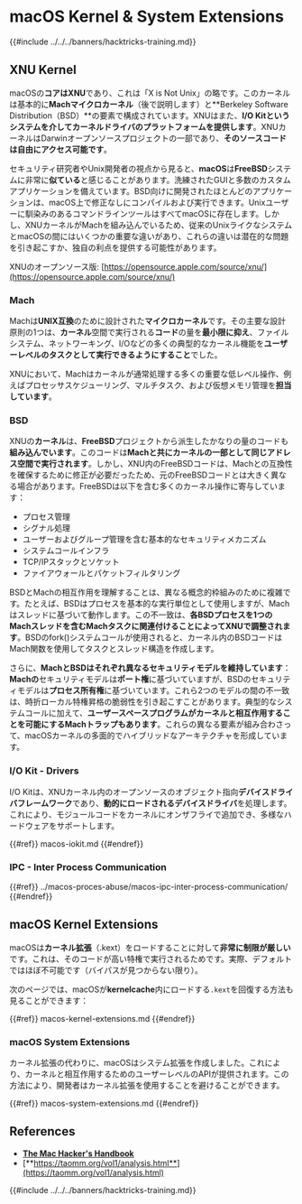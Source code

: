 # macOS Kernel & System Extensions

{{#include ../../../banners/hacktricks-training.md}}

## XNU Kernel

macOSの**コアはXNU**であり、これは「X is Not Unix」の略です。このカーネルは基本的に**Machマイクロカーネル**（後で説明します）と**Berkeley Software Distribution（BSD）**の要素で構成されています。XNUはまた、**I/O Kitというシステムを介してカーネルドライバのプラットフォームを提供します**。XNUカーネルはDarwinオープンソースプロジェクトの一部であり、**そのソースコードは自由にアクセス可能です**。

セキュリティ研究者やUnix開発者の視点から見ると、**macOS**は**FreeBSD**システムに非常に**似ている**と感じることがあります。洗練されたGUIと多数のカスタムアプリケーションを備えています。BSD向けに開発されたほとんどのアプリケーションは、macOS上で修正なしにコンパイルおよび実行できます。Unixユーザーに馴染みのあるコマンドラインツールはすべてmacOSに存在します。しかし、XNUカーネルがMachを組み込んでいるため、従来のUnixライクなシステムとmacOSの間にはいくつかの重要な違いがあり、これらの違いは潜在的な問題を引き起こすか、独自の利点を提供する可能性があります。

XNUのオープンソース版: [https://opensource.apple.com/source/xnu/](https://opensource.apple.com/source/xnu/)

### Mach

Machは**UNIX互換**のために設計された**マイクロカーネル**です。その主要な設計原則の1つは、**カーネル**空間で実行される**コード**の量を**最小限に抑え**、ファイルシステム、ネットワーキング、I/Oなどの多くの典型的なカーネル機能を**ユーザーレベルのタスクとして実行できるようにすること**でした。

XNUにおいて、Machはカーネルが通常処理する多くの重要な低レベル操作、例えばプロセッサスケジューリング、マルチタスク、および仮想メモリ管理を**担当しています**。

### BSD

XNUの**カーネル**は、**FreeBSD**プロジェクトから派生したかなりの量のコードも**組み込んでいます**。このコードは**Machと共にカーネルの一部として同じアドレス空間で実行されます**。しかし、XNU内のFreeBSDコードは、Machとの互換性を確保するために修正が必要だったため、元のFreeBSDコードとは大きく異なる場合があります。FreeBSDは以下を含む多くのカーネル操作に寄与しています：

- プロセス管理
- シグナル処理
- ユーザーおよびグループ管理を含む基本的なセキュリティメカニズム
- システムコールインフラ
- TCP/IPスタックとソケット
- ファイアウォールとパケットフィルタリング

BSDとMachの相互作用を理解することは、異なる概念的枠組みのために複雑です。たとえば、BSDはプロセスを基本的な実行単位として使用しますが、Machはスレッドに基づいて動作します。この不一致は、**各BSDプロセスを1つのMachスレッドを含むMachタスクに関連付けることによってXNUで調整されます**。BSDのfork()システムコールが使用されると、カーネル内のBSDコードはMach関数を使用してタスクとスレッド構造を作成します。

さらに、**MachとBSDはそれぞれ異なるセキュリティモデルを維持しています**：**Machの**セキュリティモデルは**ポート権**に基づいていますが、BSDのセキュリティモデルは**プロセス所有権**に基づいています。これら2つのモデルの間の不一致は、時折ローカル特権昇格の脆弱性を引き起こすことがあります。典型的なシステムコールに加えて、**ユーザースペースプログラムがカーネルと相互作用することを可能にするMachトラップもあります**。これらの異なる要素が組み合わさって、macOSカーネルの多面的でハイブリッドなアーキテクチャを形成しています。

### I/O Kit - Drivers

I/O Kitは、XNUカーネル内のオープンソースのオブジェクト指向**デバイスドライバフレームワーク**であり、**動的にロードされるデバイスドライバ**を処理します。これにより、モジュールコードをカーネルにオンザフライで追加でき、多様なハードウェアをサポートします。

{{#ref}}
macos-iokit.md
{{#endref}}

### IPC - Inter Process Communication

{{#ref}}
../macos-proces-abuse/macos-ipc-inter-process-communication/
{{#endref}}

## macOS Kernel Extensions

macOSは**カーネル拡張**（.kext）をロードすることに対して**非常に制限が厳しい**です。これは、そのコードが高い特権で実行されるためです。実際、デフォルトではほぼ不可能です（バイパスが見つからない限り）。

次のページでは、macOSが**kernelcache**内にロードする`.kext`を回復する方法も見ることができます：

{{#ref}}
macos-kernel-extensions.md
{{#endref}}

### macOS System Extensions

カーネル拡張の代わりに、macOSはシステム拡張を作成しました。これにより、カーネルと相互作用するためのユーザーレベルのAPIが提供されます。この方法により、開発者はカーネル拡張を使用することを避けることができます。

{{#ref}}
macos-system-extensions.md
{{#endref}}

## References

- [**The Mac Hacker's Handbook**](https://www.amazon.com/-/es/Charlie-Miller-ebook-dp-B004U7MUMU/dp/B004U7MUMU/ref=mt_other?_encoding=UTF8&me=&qid=)
- [**https://taomm.org/vol1/analysis.html**](https://taomm.org/vol1/analysis.html)

{{#include ../../../banners/hacktricks-training.md}}
